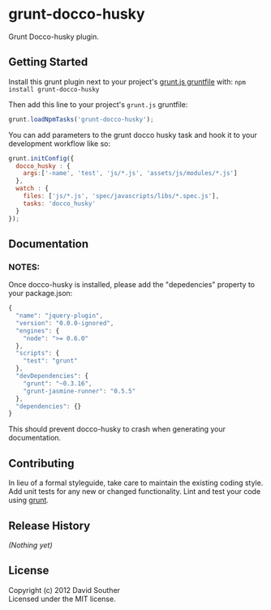 # grunt-docco-husky

Grunt Docco-husky plugin.

## Getting Started
Install this grunt plugin next to your project's [grunt.js gruntfile][getting_started] with: `npm install grunt-docco-husky`

Then add this line to your project's `grunt.js` gruntfile:

```javascript
grunt.loadNpmTasks('grunt-docco-husky');
```
You can add parameters to the grunt docco husky task and hook it to your development workflow like so:

```javascript
grunt.initConfig({
  docco_husky : {
    args:['-name', 'test', 'js/*.js', 'assets/js/modules/*.js']
  },
  watch : {
    files: ['js/*.js', 'spec/javascripts/libs/*.spec.js'],
    tasks: 'docco_husky'
  }
});
```

[grunt]: https://github.com/cowboy/grunt
[getting_started]: https://github.com/cowboy/grunt/blob/master/docs/getting_started.md

## Documentation

### NOTES: ###

Once docco-husky is installed, please add the "depedencies" property to your package.json:

```javascript
{
  "name": "jquery-plugin",
  "version": "0.0.0-ignored",
  "engines": {
    "node": ">= 0.6.0"
  },
  "scripts": {
    "test": "grunt"
  },
  "devDependencies": {
    "grunt": "~0.3.16",
    "grunt-jasmine-runner": "0.5.5"
  },
  "dependencies": {}
}
``` 

This should prevent docco-husky to crash when generating your documentation.

## Contributing
In lieu of a formal styleguide, take care to maintain the existing coding style. Add unit tests for any new or changed functionality. Lint and test your code using [grunt][grunt].

## Release History
_(Nothing yet)_

## License
Copyright (c) 2012 David Souther  
Licensed under the MIT license.
